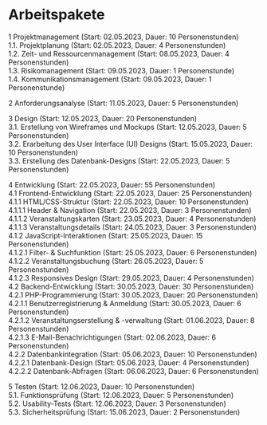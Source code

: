# Arbeitspakete
1 Projektmanagement (Start: 02.05.2023, Dauer: 10 Personenstunden)  
1.1. Projektplanung (Start: 02.05.2023, Dauer: 4 Personenstunden)  
1.2. Zeit- und Ressourcenmanagement (Start: 08.05.2023, Dauer: 4 Personenstunden)  
1.3. Risikomanagement (Start: 09.05.2023, Dauer: 1 Personenstunde)  
1.4. Kommunikationsmanagement (Start: 09.05.2023, Dauer: 1 Personenstunde)  

2 Anforderungsanalyse (Start: 11.05.2023, Dauer: 5 Personenstunden)

3 Design (Start: 12.05.2023, Dauer: 20 Personenstunden)  
3.1. Erstellung von Wireframes und Mockups (Start: 12.05.2023, Dauer: 5 Personenstunden)   
3.2. Erarbeitung des User Interface (UI) Designs (Start: 15.05.2023, Dauer: 10 Personenstunden)   
3.3. Erstellung des Datenbank-Designs (Start: 22.05.2023, Dauer: 5 Personenstunden)

4 Entwicklung (Start: 22.05.2023, Dauer: 55 Personenstunden)  
4.1 Frontend-Entwicklung (Start: 22.05.2023, Dauer: 25 Personenstunden)  
4.1.1 HTML/CSS-Struktur (Start: 22.05.2023, Dauer: 10 Personenstunden)  
4.1.1.1 Header & Navigation (Start: 22.05.2023, Dauer: 3 Personenstunden)  
4.1.1.2 Veranstaltungskarten (Start: 23.05.2023, Dauer: 4 Personenstunden)  
4.1.1.3 Veranstaltungsdetails (Start: 24.05.2023, Dauer: 3 Personenstunden)  
4.1.2 JavaScript-Interaktionen (Start: 25.05.2023, Dauer: 15 Personenstunden)  
4.1.2.1 Filter- & Suchfunktion (Start: 25.05.2023, Dauer: 6 Personenstunden)  
4.1.2.2 Veranstaltungsbuchung (Start: 26.05.2023, Dauer: 5 Personenstunden)  
4.1.2.3 Responsives Design (Start: 29.05.2023, Dauer: 4 Personenstunden)  
4.2 Backend-Entwicklung (Start: 30.05.2023, Dauer: 30 Personenstunden)  
4.2.1 PHP-Programmierung (Start: 30.05.2023, Dauer: 20 Personenstunden)  
4.2.1.1 Benutzerregistrierung & Anmeldung (Start: 30.05.2023, Dauer: 6 Personenstunden)  
4.2.1.2 Veranstaltungserstellung & -verwaltung (Start: 01.06.2023, Dauer: 8 Personenstunden)  
4.2.1.3 E-Mail-Benachrichtigungen (Start: 02.06.2023, Dauer: 6 Personenstunden)  
4.2.2 Datenbankintegration (Start: 05.06.2023, Dauer: 10 Personenstunden)  
4.2.2.1 Datenbank-Design (Start: 05.06.2023, Dauer: 4 Personenstunden)  
4.2.2.2 Datenbank-Abfragen (Start: 06.06.2023, Dauer: 6 Personenstunden)   

5 Testen (Start: 12.06.2023, Dauer: 10 Personenstunden)  
5.1. Funktionsprüfung (Start: 12.06.2023, Dauer: 5 Personenstunden)  
5.2. Usability-Tests (Start: 12.06.2023, Dauer: 3 Personenstunden)  
5.3. Sicherheitsprüfung (Start: 15.06.2023, Dauer: 2 Personenstunden)  
